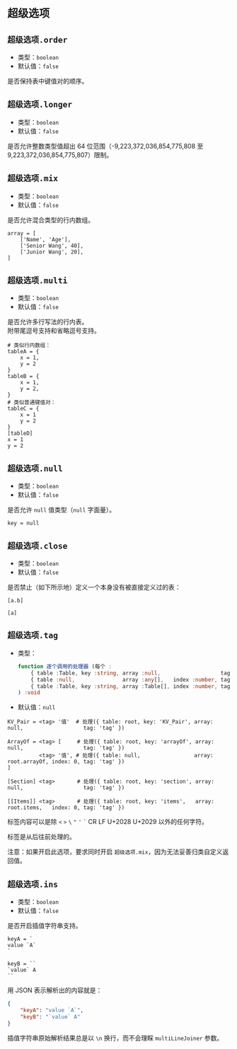 ﻿
`超级选项`
==========

`超级选项.order`
----------------

*   类型：`boolean`
*   默认值：`false`

是否保持表中键值对的顺序。

`超级选项.longer`
-----------------

*   类型：`boolean`
*   默认值：`false`

是否允许整数类型值超出 64 位范围（-9,223,372,036,854,775,808 至 9,223,372,036,854,775,807）限制。

`超级选项.mix`
--------------

*   类型：`boolean`
*   默认值：`false`

是否允许混合类型的行内数组。

```
array = [
    ['Name', 'Age'],
    ['Senior Wang', 40],
    ['Junior Wang', 20],
]
```

`超级选项.multi`
----------------

*   类型：`boolean`
*   默认值：`false`

是否允许多行写法的行内表。  
附带尾逗号支持和省略逗号支持。

```
# 类似行内数组：
tableA = {
    x = 1,
    y = 2
}
tableB = {
    x = 1,
    y = 2,
}
# 类似普通键值对：
tableC = {
    x = 1
    y = 2
}
[tableD]
x = 1
y = 2
```

`超级选项.null`
---------------

*   类型：`boolean`
*   默认值：`false`

是否允许 `null` 值类型（`null` 字面量）。

```
key = null
```

`超级选项.close`
----------------

*   类型：`boolean`
*   默认值：`false`

是否禁止（如下所示地）定义一个本身没有被直接定义过的表：

```
[a.b]

[a]
```

`超级选项.tag`
--------------

*   类型：
    ```typescript
    function 逐个调用的处理器 (每个 :
        { table :Table, key :string, array :null,                   tag :string } |
        { table :null,               array :any[],   index :number, tag :string } |
        { table :Table, key :string, array :Table[], index :number, tag :string }
    ) :void
    ```
*   默认值：`null`

```
KV_Pair = <tag> '值'  # 处理({ table: root, key: 'KV_Pair', array: null,                   tag: 'tag' })

ArrayOf = <tag> [     # 处理({ table: root, key: 'arrayOf', array: null,                   tag: 'tag' })
          <tag> '值', # 处理({ table: null,                 array: root.arrayOf, index: 0, tag: 'tag' })
]

[Section] <tag>       # 处理({ table: root, key: 'section', array: null,                   tag: 'tag' })

[[Items]] <tag>       # 处理({ table: root, key: 'items',   array: root.items,   index: 0, tag: 'tag' })
```

标签内容可以是除 `<` `>` <code>&#92;</code> `"` `'` <code>&#96;</code> CR LF U+2028 U+2029 以外的任何字符。

标签是从后往前处理的。

注意：如果开启此选项，要求同时开启 `超级选项.mix`，因为无法妥善归类自定义返回值。

`超级选项.ins`
--------------

*   类型：`boolean`
*   默认值：`false`

是否开启插值字符串支持。

```
keyA = `
value `A`
`

keyB = ``
`value` A
``

```

用 JSON 表示解析出的内容就是：

```json
{
    "keyA": "value `A`",
    "keyB": "`value` A"
}
```

插值字符串原始解析结果总是以 `\n` 换行，而不会理睬 `multiLineJoiner` 参数。
